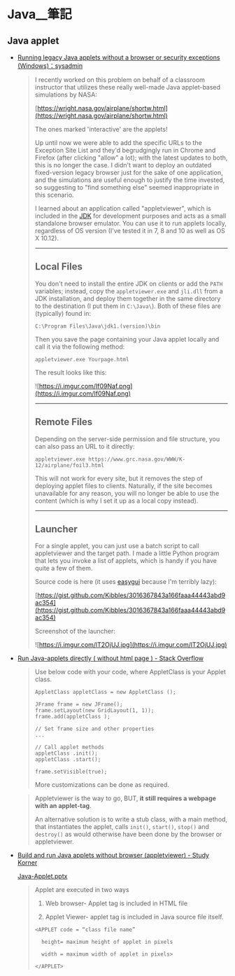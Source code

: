 # Java__筆記

## Java applet

- [Running legacy Java applets without a browser or security exceptions (Windows)：sysadmin](https://www.reddit.com/r/sysadmin/comments/69m2ol/running_legacy_java_applets_without_a_browser_or/)

    > I recently worked on this problem on behalf of a classroom instructor that utilizes these really well-made Java applet-based simulations by NASA:
    > 
    > [https://wright.nasa.gov/airplane/shortw.html](https://wright.nasa.gov/airplane/shortw.html)
    > 
    > The ones marked 'interactive' are the applets!
    > 
    > Up until now we were able to add the specific URLs to the Exception Site List and they'd begrudgingly run in Chrome and Firefox (after clicking "allow" a lot); with the latest updates to both, this is no longer the case. I didn't want to deploy an outdated fixed-version legacy browser just for the sake of one application, and the simulations are useful enough to justify the time invested, so suggesting to "find something else" seemed inappropriate in this scenario.
    > 
    > I learned about an application called "appletviewer", which is included in the [JDK](http://www.oracle.com/technetwork/java/javase/downloads/jdk8-downloads-2133151.html) for development purposes and acts as a small standalone browser emulator. You can use it to run applets locally, regardless of OS version (I've tested it in 7, 8 and 10 as well as OS X 10.12).
    > 
    > ---
    > 
    > Local Files
    > -----------
    > 
    > You don't need to install the entire JDK on clients or add the `PATH` variables; instead, copy the `appletviewer.exe` and `jli.dll` from a JDK installation, and deploy them together in the same directory to the destination (I put them in `C:\Java\`). Both of these files are (typically) found in:
    > 
    > ```
    > C:\Program Files\Java\jdk1.(version)\bin
    > ```
    > 
    > Then you save the page containing your Java applet locally and call it via the following method:
    > 
    > ```
    > appletviewer.exe Yourpage.html
    > ```
    > 
    > The result looks like this:
    > 
    > ![https://i.imgur.com/If09Naf.png](https://i.imgur.com/If09Naf.png)
    > 
    > ---
    > 
    > Remote Files
    > ------------
    > 
    > Depending on the server-side permission and file structure, you can also pass an URL to it directly:
    > 
    > ```
    > appletviewer.exe https://www.grc.nasa.gov/WWW/K-12/airplane/foil3.html
    > ```
    > 
    > This will not work for every site, but it removes the step of deploying applet files to clients. Naturally, if the site becomes unavailable for any reason, you will no longer be able to use the content (which is why I set it up as a local copy instead).
    > 
    > ---
    > 
    > Launcher
    > --------
    > 
    > For a single applet, you can just use a batch script to call appletviewer and the target path. I made a little Python program that lets you invoke a list of applets, which is handy if you have quite a few of them.
    > 
    > Source code is here (it uses [easygui](https://pypi.python.org/pypi/easygui) because I'm terribly lazy):
    > 
    > [https://gist.github.com/Kibbles/3016367843a166faaa44443abd9ac354](https://gist.github.com/Kibbles/3016367843a166faaa44443abd9ac354)
    > 
    > Screenshot of the launcher:
    > 
    > ![https://i.imgur.com/lT2OjUJ.jpg](https://i.imgur.com/lT2OjUJ.jpg)
    > 

- [Run Java-applets directly ( without html page ) - Stack Overflow](https://stackoverflow.com/questions/3012124/run-java-applets-directly-without-html-page)

    > Use below code with your code, where AppletClass is your Applet class.
    > 
    > ```
    > AppletClass appletClass = new AppletClass ();
    > 
    > JFrame frame = new JFrame();
    > frame.setLayout(new GridLayout(1, 1));
    > frame.add(appletClass );
    > 
    > // Set frame size and other properties
    > ...
    > 
    > // Call applet methods
    > appletClass .init();
    > appletClass .start();
    > 
    > frame.setVisible(true);
    > ```
    > 
    > More customizations can be done as required.

    > Appletviewer is the way to go, BUT, **it still requires a webpage with an applet-tag**.
    > 
    > An alternative solution is to write a stub class, with a main method, that instantiates the applet, calls `init()`, `start()`, `stop()` and `destroy()` as would otherwise have been done by the browser or appletviewer.

- [Build and run Java applets without browser (appletviewer) - Study Korner](https://www.studykorner.org/build-run-java-applets-without-browser-appletviewer/)

    [Java-Applet.pptx](https://drive.google.com/file/d/1ROUCiIZZ6UYCPgkuKFb7Op1vHMXt_5j9/view?usp=sharing)

    > Applet are executed in two ways
    > 
    > 1. Web browser- Applet tag is included in HTML file
    > 
    > 2. Applet Viewer- applet tag is included in Java source file itself.
    > 
    > ```htmlmixed
    > <APPLET code = “class file name”
    > 
    >   height= maximum height of applet in pixels
    > 
    >   width = maximum width of applet in pixels>
    > 
    > </APPLET>
    > ```

